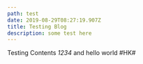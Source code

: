 ```yaml
---
path: test
date: 2019-08-29T08:27:19.907Z
title: Testing Blog
description: some test here
---
```

Testing Contents *1234* and hello world #HK#

